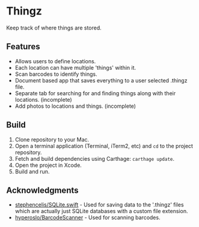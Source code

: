Thingz
=====

Keep track of where things are stored. 

Features
----------

- Allows users to define locations.
- Each location can have multiple 'things' within it. 
- Scan barcodes to identify things.
- Document based app that saves everything to a user selected .thingz file. 
- Separate tab for searching for and finding things along with their locations. (incomplete)
- Add photos to locations and things. (incomplete)

Build
------

1. Clone repository to your Mac.
2. Open a terminal application (Terminal, iTerm2, etc) and `cd` to the project repository.
3. Fetch and build dependencies using Carthage: `carthage update`.
4. Open the project in Xcode.
4. Build and run.

Acknowledgments
---------------------

- [stephencelis/SQLite.swift](https://github.com/stephencelis/SQLite.swift) - Used for saving data to the '.thingz' files which are actually just SQLite databases with a custom file extension.
- [hyperoslo/BarcodeScanner](https://github.com/hyperoslo/BarcodeScanner) - Used for scanning barcodes.
